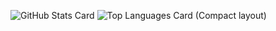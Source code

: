 ![GitHub Stats Card](https://github-readme-stats.vercel.app/api?username=Pugma)
![Top Languages Card (Compact layout)](https://github-readme-stats.vercel.app/api/top-langs/?username=Pugma&layout=compact)
